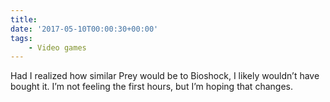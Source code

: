 ```yaml
---
title:
date: '2017-05-10T00:00:30+00:00'
tags:
    - Video games
---
```


Had I realized how similar Prey would be to Bioshock, I likely wouldn’t have bought it. I’m not feeling the first hours, but I’m hoping that changes.